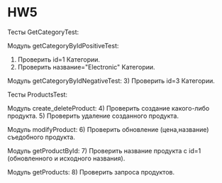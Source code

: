 # HW5
Тесты GetCategoryTest:

Модуль getCategoryByIdPositiveTest:
 1) Проверить id=1 Категории.
 2) Проверить название="Electronic" Категории.

Модуль getCategoryByIdNegativeTest:
 3) Проверить id=3 Категории.

Тесты ProductsTest:

Модуль create_deleteProduct:
 4) Проверить создание какого-либо продукта.
 5) Проверить удаление созданного продукта.

Модуль modifyProduct:
 6) Проверить обновление (цена,название) съедобного продукта.

Модуль getProductById:
 7) Проверить название продукта с id=1 (обновленного и исходного названия).

Модуль getProducts:
 8) Проверить запроса продуктов.
